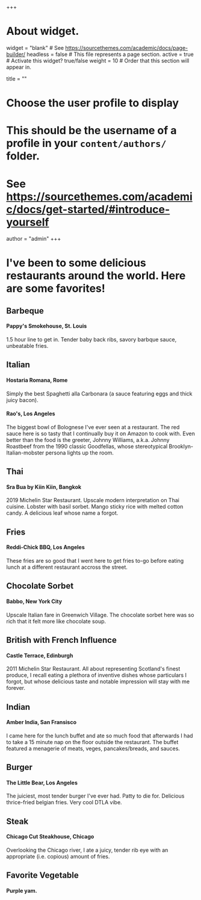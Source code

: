+++
# About widget.
widget = "blank"  # See https://sourcethemes.com/academic/docs/page-builder/
headless = false  # This file represents a page section.
active = true  # Activate this widget? true/false
weight = 10  # Order that this section will appear in.

title = ""

# Choose the user profile to display
# This should be the username of a profile in your `content/authors/` folder.
# See https://sourcethemes.com/academic/docs/get-started/#introduce-yourself
author = "admin"
+++

# I've been to some delicious restaurants around the world. Here are some favorites!

## **Barbeque**

#### Pappy's Smokehouse, St. Louis

1.5 hour line to get in. Tender baby back ribs, savory barbque sauce, unbeatable fries.

## **Italian**

#### Hostaria Romana, Rome

Simply the best Spaghetti alla Carbonara (a sauce featuring eggs and thick juicy bacon).

#### Rao's, Los Angeles

The biggest bowl of Bolognese I've ever seen at a restaurant. The red sauce here is so tasty that I continually buy it on Amazon to cook with. Even better than the food is the greeter, Johnny Williams, a.k.a. Johnny Roastbeef from the 1990 classic Goodfellas, whose stereotypical Brooklyn-Italian-mobster persona lights up the room.

## **Thai**

#### Sra Bua by Kiin Kiin, Bangkok

2019 Michelin Star Restaurant. Upscale modern interpretation on Thai cuisine. Lobster with basil sorbet. Mango sticky rice with melted cotton candy. A delicious leaf whose name a forgot.

## **Fries**

#### Reddi-Chick BBQ, Los Angeles

These fries are so good that I went here to get fries to-go before eating lunch at a different restaurant accross the street.

## **Chocolate Sorbet**

#### Babbo, New York City

Upscale Italian fare in Greenwich Village. The chocolate sorbet here was so rich that it felt more like chocolate soup.

## **British with French Influence**

#### Castle Terrace, Edinburgh

2011 Michelin Star Restaurant. All about representing Scotland's finest produce, I recall eating a plethora of inventive dishes whose particulars I forgot, but whose delicious taste and notable impression will stay with me forever.

## **Indian**

#### Amber India, San Fransisco

I came here for the lunch buffet and ate so much food that afterwards I had to take a 15 minute nap on the floor outside the restaurant. The buffet featured a menagerie of meats, veges, pancakes/breads, and sauces.

## **Burger**

#### The Little Bear, Los Angeles

The juiciest, most tender burger I've ever had. Patty to die for. Delicious thrice-fried belgian fries. Very cool DTLA vibe.

## **Steak**

#### Chicago Cut Steakhouse, Chicago

Overlooking the Chicago river, I ate a juicy, tender rib eye with an appropriate (i.e. copious) amount of fries.

## **Favorite Vegetable**

#### Purple yam.


